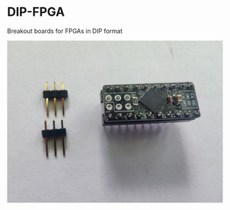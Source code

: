 # DIP-FPGA
Breakout boards for FPGAs in DIP format

![](XO2-DIP20/device.jpg "MACH-XO2-1200 in DIP form factor")

